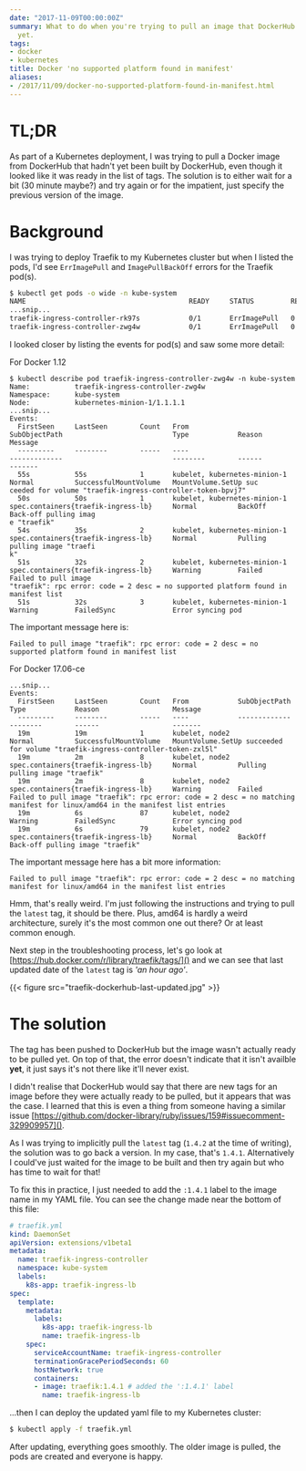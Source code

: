 ```yaml
---
date: "2017-11-09T00:00:00Z"
summary: What to do when you're trying to pull an image that DockerHub hasn't built
  yet.
tags:
- docker
- kubernetes
title: Docker 'no supported platform found in manifest'
aliases:
- /2017/11/09/docker-no-supported-platform-found-in-manifest.html
---
```


# TL;DR
As part of a Kubernetes deployment, I was trying to pull a Docker image from DockerHub that hadn't yet been built by DockerHub, even though it looked like it was ready in the list of tags. The solution is to either wait for a bit (30 minute maybe?) and try again or for the impatient, just specify the previous version of the image.

# Background
I was trying to deploy Traefik to my Kubernetes cluster but when I listed the pods, I'd see `ErrImagePull` and `ImagePullBackOff` errors for the Traefik pod(s).

```bash
$ kubectl get pods -o wide -n kube-system
NAME                                        READY     STATUS         RESTARTS   AGE       IP                NODE
...snip...
traefik-ingress-controller-rk97s            0/1       ErrImagePull   0          34s       1.1.1.2     kubernetes-minion-2
traefik-ingress-controller-zwg4w            0/1       ErrImagePull   0          34s       1.1.1.1     kubernetes-minion-1
```

I looked closer by listing the events for pod(s) and saw some more detail:

For Docker 1.12
```
$ kubectl describe pod traefik-ingress-controller-zwg4w -n kube-system
Name:           traefik-ingress-controller-zwg4w
Namespace:      kube-system
Node:           kubernetes-minion-1/1.1.1.1
...snip...
Events:
  FirstSeen     LastSeen        Count   From                            SubObjectPath                           Type            Reason                  Message
  ---------     --------        -----   ----                            -------------                           --------        ------                  -------
  55s           55s             1       kubelet, kubernetes-minion-1                                            Normal          SuccessfulMountVolume   MountVolume.SetUp suc
ceeded for volume "traefik-ingress-controller-token-bpvj7" 
  50s           50s             1       kubelet, kubernetes-minion-1    spec.containers{traefik-ingress-lb}     Normal          BackOff                 Back-off pulling imag
e "traefik"
  54s           35s             2       kubelet, kubernetes-minion-1    spec.containers{traefik-ingress-lb}     Normal          Pulling                 pulling image "traefi
k"
  51s           32s             2       kubelet, kubernetes-minion-1    spec.containers{traefik-ingress-lb}     Warning         Failed                  Failed to pull image 
"traefik": rpc error: code = 2 desc = no supported platform found in manifest list
  51s           32s             3       kubelet, kubernetes-minion-1                                            Warning         FailedSync              Error syncing pod
```
The important message here is:
```
Failed to pull image "traefik": rpc error: code = 2 desc = no supported platform found in manifest list
```
For Docker 17.06-ce
```
...snip...
Events:
  FirstSeen     LastSeen        Count   From            SubObjectPath                           Type            Reason                  Message
  ---------     --------        -----   ----            -------------                           --------        ------                  -------
  19m           19m             1       kubelet, node2                                          Normal          SuccessfulMountVolume   MountVolume.SetUp succeeded for volume "traefik-ingress-controller-token-zxl5l"
  19m           2m              8       kubelet, node2  spec.containers{traefik-ingress-lb}     Normal          Pulling                 pulling image "traefik"
  19m           2m              8       kubelet, node2  spec.containers{traefik-ingress-lb}     Warning         Failed                  Failed to pull image "traefik": rpc error: code = 2 desc = no matching manifest for linux/amd64 in the manifest list entries
  19m           6s              87      kubelet, node2                                          Warning         FailedSync              Error syncing pod
  19m           6s              79      kubelet, node2  spec.containers{traefik-ingress-lb}     Normal          BackOff                 Back-off pulling image "traefik"
```
The important message here has a bit more information:
```
Failed to pull image "traefik": rpc error: code = 2 desc = no matching manifest for linux/amd64 in the manifest list entries
```

Hmm, that's really weird. I'm just following the instructions and trying to pull the `latest` tag, it should be there. Plus, amd64 is hardly a weird architecture, surely it's the most common one out there? Or at least common enough.

Next step in the troubleshooting process, let's go look at [https://hub.docker.com/r/library/traefik/tags/]() and we can see that last updated date of the `latest` tag is *'an hour ago'*.

{{< figure src="traefik-dockerhub-last-updated.jpg" >}}

# The solution

The tag has been pushed to DockerHub but the image wasn't actually ready to be pulled yet. On top of that, the error doesn't indicate that it isn't availble **yet**, it just says it's not there like it'll never exist.

I didn't realise that DockerHub would say that there are new tags for an image before they were actually ready to be pulled, but it appears that was the case. I learned that this is even a thing from someone having a similar issue [https://github.com/docker-library/ruby/issues/159#issuecomment-329909957]().

As I was trying to implicitly pull the `latest` tag (`1.4.2` at the time of writing), the solution was to go back a version. In my case, that's `1.4.1`. Alternatively I could've just waited for the image to be built and then try again but who has time to wait for that!

To fix this in practice, I just needed to add the `:1.4.1` label to the image name in my YAML file. You can see the change made near the bottom of this file:

```yaml
# traefik.yml
kind: DaemonSet
apiVersion: extensions/v1beta1
metadata:
  name: traefik-ingress-controller
  namespace: kube-system
  labels:
    k8s-app: traefik-ingress-lb
spec:
  template:
    metadata:
      labels:
        k8s-app: traefik-ingress-lb
        name: traefik-ingress-lb
    spec:
      serviceAccountName: traefik-ingress-controller
      terminationGracePeriodSeconds: 60
      hostNetwork: true
      containers:
      - image: traefik:1.4.1 # added the ':1.4.1' label
        name: traefik-ingress-lb
```
...then I can deploy the updated yaml file to my Kubernetes cluster:
```bash
$ kubectl apply -f traefik.yml
```

After updating, everything goes smoothly. The older image is pulled, the pods are created and everyone is happy.
